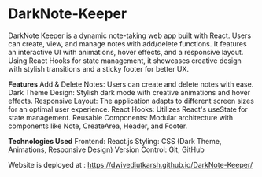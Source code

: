 # DarkNote-Keeper
DarkNote Keeper is a dynamic note-taking web app built with React. Users can create, view, and manage notes with add/delete functions. It features an interactive UI with animations, hover effects, and a responsive layout. Using React Hooks for state management, it showcases creative design with stylish transitions and a sticky footer for better UX.

**Features**
Add & Delete Notes: Users can create and delete notes with ease.
Dark Theme Design: Stylish dark mode with creative animations and hover effects.
Responsive Layout: The application adapts to different screen sizes for an optimal user experience.
React Hooks: Utilizes React's useState for state management.
Reusable Components: Modular architecture with components like Note, CreateArea, Header, and Footer.

**Technologies Used**
Frontend: React.js
Styling: CSS (Dark Theme, Animations, Responsive Design)
Version Control: Git, GitHub

Website is deployed at : https://dwivediutkarsh.github.io/DarkNote-Keeper/
